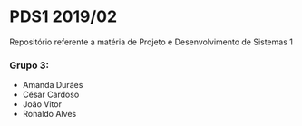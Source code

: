 # PDS1 2019/02
Repositório referente a matéria de Projeto e Desenvolvimento de Sistemas 1

### Grupo 3:
- Amanda Durães
- César Cardoso
- João Vitor
- Ronaldo Alves